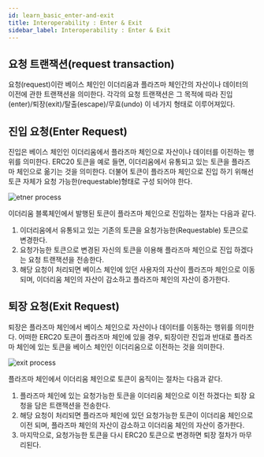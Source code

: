 ```yaml
---
id: learn_basic_enter-and-exit
title: Interoperability : Enter & Exit
sidebar_label: Interoperability : Enter & Exit
---
```


## 요청 트랜잭션(request transaction)
요청(request)이란 베이스 체인인 이더리움과 플라즈마 체인간의 자산이나 데이터의 이전에 관한 트랜잭션을 의미한다. 각각의 요청 트랜잭션은 그 목적에 따라 진입(enter)/퇴장(exit)/탈출(escape)/무효(undo) 이 네가지 형태로 이루어져있다.

## 진입 요청(Enter Request)
진입은 베이스 체인인 이더리움에서 플라즈마 체인으로 자산이나 데이터를 이전하는 행위를 의미한다. ERC20 토큰을 예로 들면, 이더리움에서 유통되고 있는 토큰을 플라즈마 체인으로 옮기는 것을 의미한다. 더불어 토큰이 플라즈마 체인으로 진입 하기 위해선 토큰 자체가 요청 가능한(requestable)형태로 구성 되어야 한다.

![etner process](assets/learn_basic_enter.png)

이더리움 블록체인에서 발행된 토큰이 플라즈마 체인으로 진입하는 절차는 다음과 같다.

1. 이더리움에서 유통되고 있는 기존의 토큰을 요청가능한(Requestable) 토큰으로 변경한다.
2. 요청가능한 토큰으로 변경된 자신의 토큰을 이용해 플라즈마 체인으로 진입 하겠다는 요청 트랜잭션을 전송한다.
3. 해당 요청이 처리되면 베이스 체인에 있던 사용자의 자산이 플라즈마 체인으로 이동 되며, 이더리움 체인의 자산이 감소하고 플라즈마 체인의 자산이 증가한다.


## 퇴장 요청(Exit Request)
퇴장은 플라즈마 체인에서 베이스 체인으로 자산이나 데이터를 이동하는 행위를 의미한다. 어떠한 ERC20 토큰이 플라즈마 체인에 있을 경우, 퇴장이란 진입과 반대로 플라즈마 체인에 있는 토큰을 베이스 체인인 이더리움으로 이전하는 것을 의미한다.

![exit process](assets/learn_basic_exit.png)

플라즈마 체인에서 이더리움 체인으로 토큰이 움직이는 절차는 다음과 같다.

1. 플라즈마 체인에 있는 요청가능한 토큰을 이더리움 체인으로 이전 하겠다는 퇴장 요청을 담은 트랜잭션을 전송한다.
2. 해당 요청이 처리되면 플라즈마 체인에 있던 요청가능한 토큰이 이더리움 체인으로 이전 되며, 플라즈마 체인의 자산이 감소하고 이더리움 체인의 자산이 증가한다.
3. 마지막으로, 요청가능한 토큰을 다시 ERC20 토큰으로 변경하면 퇴장 절차가 마무리된다.
